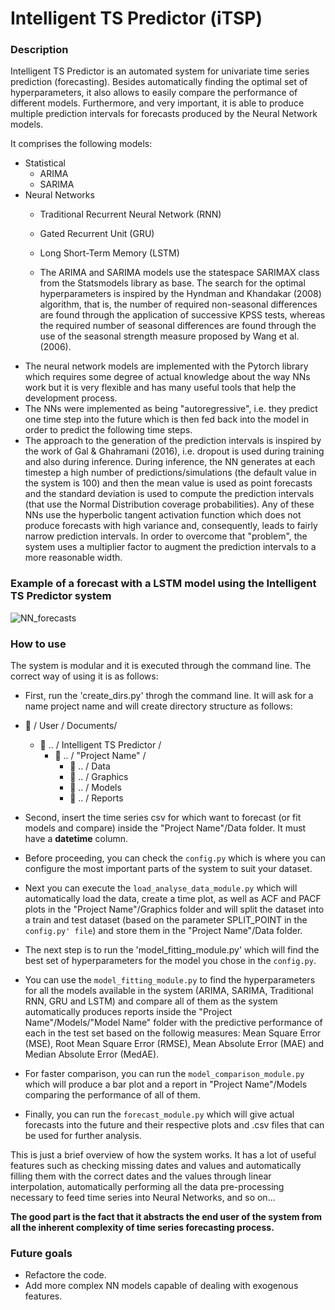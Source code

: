 # Intelligent TS Predictor (iTSP)

### Description

Intelligent TS Predictor is an automated system for univariate time series prediction (forecasting).  Besides automatically finding the optimal set of hyperparameters, it also allows to easily compare the performance of different models. Furthermore, and very important, it is able to produce multiple prediction intervals for forecasts produced by the Neural Network models.

It comprises the following models:
- Statistical
  - ARIMA
  - SARIMA
- Neural Networks
  - Traditional Recurrent Neural Network (RNN)
  - Gated Recurrent Unit (GRU)
  - Long Short-Term Memory (LSTM)
 
  - The ARIMA and SARIMA models use the statespace SARIMAX class from the Statsmodels library as base. The search for the optimal hyperparameters is inspired by the Hyndman and Khandakar (2008) algorithm, that is, the number of required non-seasonal differences are found through the application of successive KPSS tests, whereas the required number of seasonal differences are found through the use of the seasonal strength measure proposed by Wang et al. (2006). 
- The neural network models are implemented with the Pytorch library which requires some degree of actual knowledge about the way NNs work but it is very flexible and has many useful tools that help the development process. 
- The NNs were implemented as being "autoregressive", i.e. they predict one time step into the future which is then fed back into the model in order to predict the following time steps.
- The approach to the generation of the prediction intervals is inspired by the work of Gal & Ghahramani (2016), i.e. dropout is used during training and also during inference. During inference, the NN generates at each timestep a high number of predictions/simulations (the default value in the system is 100) and then the mean value is used as point forecasts and the standard deviation is used to compute the prediction intervals (that use the Normal Distribution coverage probabilities). Any of these NNs use the hyperbolic tangent activation function which does not produce forecasts with high variance and, consequently, leads to fairly narrow prediction intervals. In order to overcome that "problem", the system uses a multiplier factor to augment the prediction intervals to a more reasonable width.
 
### Example of a forecast with a LSTM model using the Intelligent TS Predictor system
 
 ![NN_forecasts](https://user-images.githubusercontent.com/23248450/96530982-8ae04700-1280-11eb-8827-eeac63a1ec18.png)

 
### How to use
 
The system is modular and it is executed through the command line. The correct way of using it is as follows:
 
- First, run the 'create_dirs.py' throgh the command line. It will ask for a name project name and will create directory structure as follows:

- :file_folder: / User / Documents/
  - :file_folder: .. / Intelligent TS Predictor /
     - :file_folder: .. / "Project Name" /
         - :file_folder: .. / Data
         - :file_folder: .. / Graphics
         - :file_folder: .. / Models
         - :file_folder: .. / Reports

- Second, insert the time series csv for which want to forecast (or fit models and compare) inside the "Project Name"/Data folder. It must have a **datetime** column.
- Before proceeding, you can check the ``config.py`` which is where you can configure the most important parts of the system to suit your dataset.
- Next you can execute the ``load_analyse_data_module.py`` which will automatically load the data, create a time plot, as well as ACF and PACF plots in the "Project Name"/Graphics folder and will split the dataset into a train and test dataset (based on the parameter SPLIT_POINT in the ``config.py' file``) and store them in the "Project Name"/Data folder.
- The next step is to run the 'model_fitting_module.py' which will find the best set of hyperparameters for the model you chose in the ``config.py``.
- You can use the ``model_fitting_module.py`` to find the hyperparameters for all the models available in the system (ARIMA, SARIMA, Traditional RNN, GRU and LSTM) and compare all of them as the system automatically produces reports inside the "Project Name"/Models/"Model Name" folder with the predictive performance of each in the test set based on the followig measures: Mean Square Error (MSE), Root Mean Square Error (RMSE), Mean Absolute Error (MAE) and Median Absolute Error (MedAE). 
- For faster comparison, you can run the ``model_comparison_module.py`` which will produce a bar plot and a report in "Project Name"/Models comparing the performance of all of them.
- Finally, you can run the ``forecast_module.py`` which will give actual forecasts into the future and their respective plots and .csv files that can be used for further analysis.

This is just a brief overview of how the system works. It has a lot of useful features such as checking missing dates and values and automatically filling them with the correct dates and the values through linear interpolation, automatically performing all the data pre-processing necessary to feed time series into Neural Networks, and so on... 

**The good part is the fact that it abstracts the end user of the system from all the inherent complexity of time series forecasting process.**

### Future goals
- Refactore the code.
- Add more complex NN models capable of dealing with exogenous features.
